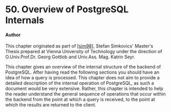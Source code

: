 # 50. Overview of PostgreSQL Internals

#### Author

This chapter originated as part of [\[sim98\]](https://www.postgresql.org/docs/12/biblio.html#SIM98), Stefan Simkovics' Master's Thesis prepared at Vienna University of Technology under the direction of O.Univ.Prof.Dr. Georg Gottlob and Univ.Ass. Mag. Katrin Seyr.

This chapter gives an overview of the internal structure of the backend of PostgreSQL. After having read the following sections you should have an idea of how a query is processed. This chapter does not aim to provide a detailed description of the internal operation of PostgreSQL, as such a document would be very extensive. Rather, this chapter is intended to help the reader understand the general sequence of operations that occur within the backend from the point at which a query is received, to the point at which the results are returned to the client.  



